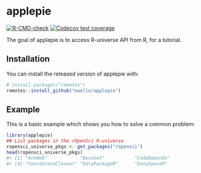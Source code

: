 
<!-- README.md is generated from README.Rmd. Please edit that file -->

# applepie

<!-- badges: start -->

[![R-CMD-check](https://github.com/maelle/applepie/workflows/R-CMD-check/badge.svg)](https://github.com/maelle/applepie/actions)
[![Codecov test
coverage](https://codecov.io/gh/maelle/applepie/branch/main/graph/badge.svg)](https://codecov.io/gh/maelle/applepie?branch=main)
<!-- badges: end -->

The goal of applepie is to access R-universe API from R, for a tutorial.

## Installation

You can install the released version of applepie with:

``` r
# install.packages("remotes")
remotes::install_github("maelle/applepie")
```

## Example

This is a basic example which shows you how to solve a common problem:

``` r
library(applepie)
## List packages in the rOpenSci R-universe
ropensci_universe_pkgs <- get_packages("ropensci")
head(ropensci_universe_pkgs)
#> [1] "AntWeb"            "BaseSet"           "CodeDepends"      
#> [4] "CoordinateCleaner" "DataPackageR"      "DataSpaceR"
```
